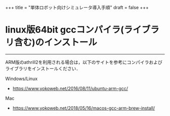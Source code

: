 +++
title = "単体ロボット向けシミュレータ導入手順"
draft = false
+++

# linux版64bit gccコンパイラ(ライブラリ含む)のインストール

------

ARM版のathrill2を利用される場合は，以下のサイトを参考にコンパイラおよびライブラリをインストールください．

Windows/Linux

- https://www.yokoweb.net/2016/08/11/ubuntu-arm-gcc/

Mac

- https://www.yokoweb.net/2018/05/16/macos-gcc-arm-brew-install/